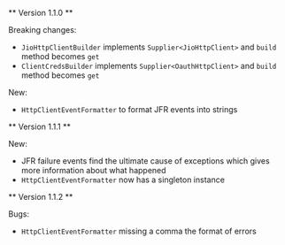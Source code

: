 ** Version 1.1.0 **

Breaking changes:

- `JioHttpClientBuilder` implements `Supplier<JioHttpClient>` and `build` method becomes `get`
- `ClientCredsBuilder` implements `Supplier<OauthHttpClient>` and `build` method becomes `get`

New:

- `HttpClientEventFormatter` to format JFR events into strings

** Version 1.1.1 **

New:
- JFR failure events find the ultimate cause of exceptions which gives more information about what happened
- `HttpClientEventFormatter` now has a singleton instance 

** Version 1.1.2 **

Bugs:
- `HttpClientEventFormatter` missing a comma the format of errors 